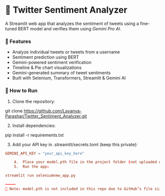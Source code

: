 # 💬 Twitter Sentiment Analyzer

A Streamlit web app that analyzes the sentiment of tweets using a fine-tuned BERT model and verifies them using *Gemini Pro AI*.

### 🚀 Features
- Analyze individual tweets or tweets from a username
- Sentiment prediction using BERT
- Gemini-powered sentiment verification
- Timeline & Pie chart visualizations
- Gemini-generated summary of tweet sentiments
- Built with Selenium, Transformers, Streamlit & Gemini AI

### 🔧 How to Run
1. Clone the repository:

git clone https://github.com/Lavanya-Parashar/Twitter_Sentiment_Analyzer.git

2. Install dependencies:

pip install -r requirements.txt

3. Add your API key in .streamlit/secrets.toml (keep this private):
```toml
GEMINI_API_KEY = "your_api_key_here"

	4.	Place your model.pth file in the project folder (not uploaded due to size limits).
	5.	Run the app:

streamlit run seleniumnew_app.py

⸻
📌 Note: model.pth is not included in this repo due to GitHub’s file size limit.